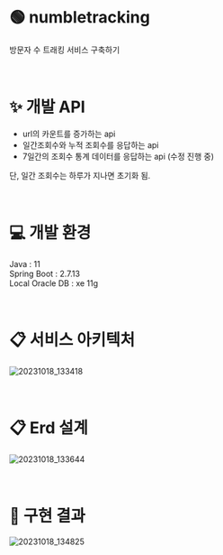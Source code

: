 # 🟢 numbletracking
방문자 수 트래킹 서비스 구축하기

<br>

# ✨ 개발 API
- url의 카운트를 증가하는 api
- 일간조회수와 누적 조회수를 응답하는 api
- 7일간의 조회수 통계 데이터를 응답하는 api (수정 진행 중)

단, 일간 조회수는 하루가 지나면 초기화 됨.

<br>

# 💻 개발 환경
Java : 11 <br>
Spring Boot : 2.7.13 <br>
Local Oracle DB : xe 11g <br>

<br>

# 📋 서비스 아키텍처
![20231018_133418](https://github.com/mini-boo/numbletracking/assets/81962257/a6a447af-2595-40fc-8e85-c0d706cb3ca4)

<br>

# 📋 Erd 설계
![20231018_133644](https://github.com/mini-boo/numbletracking/assets/81962257/a41debe5-93ea-4032-91f2-fbc61c032ad2)

<br>

# 🎯 구현 결과
![20231018_134825](https://github.com/mini-boo/numbletracking/assets/81962257/bd660fee-1356-40d2-b12d-ed7e595cdab2)

